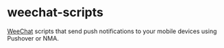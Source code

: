 weechat-scripts
===============

[WeeChat](http://weechat.org/) scripts that send push notifications to your mobile devices using Pushover or NMA.
